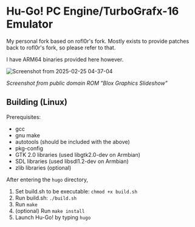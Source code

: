 # Hu-Go! PC Engine/TurboGrafx-16 Emulator

My personal fork based on rofl0r's fork. Mostly exists to provide patches back to rofl0r's fork, so please refer to that.

I have ARM64 binaries provided here however.

![Screenshot from 2025-02-25 04-37-04](https://github.com/user-attachments/assets/5255ca68-2b58-4937-96b1-0adcc933baad)

_Screenshot from public domain ROM "Blox Graphics Slideshow"_

## Building (Linux)

Prerequisites:
- gcc
- gnu make
- autotools (should be included with the above)
- pkg-config
- GTK 2.0 libraries (used libgtk2.0-dev on Armbian)
- SDL libraries (used libsdl1.2-dev on Armbian)
- zlib libraries (optional)

After entering the `hugo` directory,
1. Set build.sh to be executable: `chmod +x build.sh`
2. Run build.sh: `./build.sh`
3. Run `make`
4. (optional) Run `make install`
5. Launch Hu-Go! by typing `hugo`
